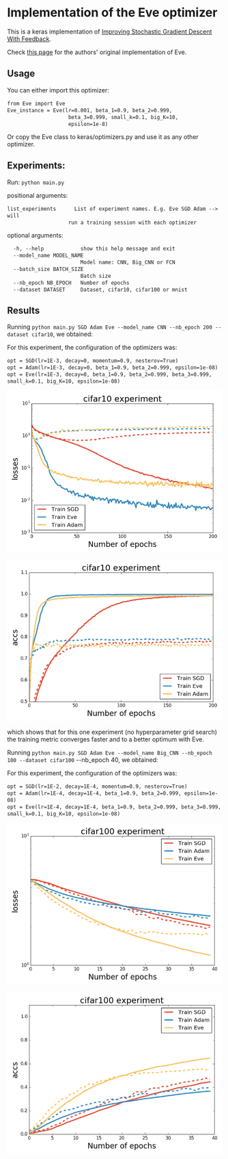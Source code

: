 # Implementation of the Eve optimizer


This is a keras implementation of [Improving Stochastic Gradient Descent With Feedback](https://arxiv.org/pdf/1611.01505v1.pdf).

Check [this page](https://github.com/jayanthkoushik/sgd-feedback/blob/master/src/eve.py) for the authors' original implementation of Eve.

## Usage

You can either import this optimizer:

    from Eve import Eve
    Eve_instance = Eve(lr=0.001, beta_1=0.9, beta_2=0.999,
                        beta_3=0.999, small_k=0.1, big_K=10,
                        epsilon=1e-8)


Or copy the Eve class to keras/optimizers.py and use it as any other optimizer.

## Experiments:

Run: `python main.py`


positional arguments:

    list_experiments      List of experiment names. E.g. Eve SGD Adam --> will
                        run a training session with each optimizer

optional arguments:

      -h, --help            show this help message and exit
      --model_name MODEL_NAME
                            Model name: CNN, Big_CNN or FCN
      --batch_size BATCH_SIZE
                            Batch size
      --nb_epoch NB_EPOCH   Number of epochs
      --dataset DATASET     Dataset, cifar10, cifar100 or mnist


## Results

Running `python main.py SGD Adam Eve --model_name CNN --nb_epoch 200 --dataset cifar10`, we obtained:

For this experiment, the configuration of the optimizers was:

    opt = SGD(lr=1E-3, decay=0, momentum=0.9, nesterov=True)
    opt = Adam(lr=1E-3, decay=0, beta_1=0.9, beta_2=0.999, epsilon=1e-08)
    opt = Eve(lr=1E-3, decay=0, beta_1=0.9, beta_2=0.999, beta_3=0.999, small_k=0.1, big_K=10, epsilon=1e-08)

![CIFAR10](./figures/cifar10_results_losses.png)

![CIFAR10](./figures/cifar10_results_accs.png)

which shows that for this one experiment (no hyperparameter grid search) the training metric converges faster and to a better optimum with Eve.


Running `python main.py SGD Adam Eve --model_name Big_CNN --nb_epoch 100 --dataset cifar100` --nb_epoch 40, we obtained:

For this experiment, the configuration of the optimizers was:

    opt = SGD(lr=1E-2, decay=1E-4, momentum=0.9, nesterov=True)
    opt = Adam(lr=1E-4, decay=1E-4, beta_1=0.9, beta_2=0.999, epsilon=1e-08)
    opt = Eve(lr=1E-4, decay=1E-4, beta_1=0.9, beta_2=0.999, beta_3=0.999, small_k=0.1, big_K=10, epsilon=1e-08)

![CIFAR100](./figures/cifar100_results_losses.png)

![CIFAR100](./figures/cifar100_results_accs.png)